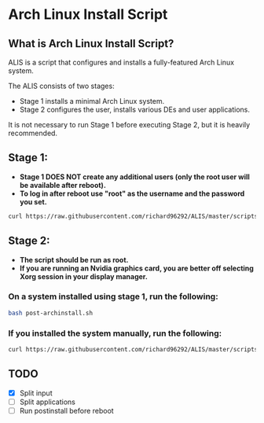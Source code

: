 # Arch Linux Install Script

## What is Arch Linux Install Script?

ALIS is a script that configures and installs a fully-featured Arch Linux system.

The ALIS consists of two stages:

- Stage 1 installs a minimal Arch Linux system.
- Stage 2 configures the user, installs various DEs and user applications.

It is not necessary to run Stage 1 before executing Stage 2, but it is heavily recommended.

## Stage 1:

- **Stage 1 DOES NOT create any additional users (only the root user will be available after reboot).**
- **To log in after reboot use "root" as the username and the password you set.**

```bash
curl https://raw.githubusercontent.com/richard96292/ALIS/master/scripts/1-archinstall.sh | bash
```

## Stage 2:

- **The script should be run as root.**
- **If you are running an Nvidia graphics card, you are better off selecting Xorg session in your display manager.**

### On a system installed using stage 1, run the following:

```bash
bash post-archinstall.sh
```

### If you installed the system manually, run the following:

```bash
curl https://raw.githubusercontent.com/richard96292/ALIS/master/scripts/post-archinstall.sh | bash
```

## TODO

- [x] Split input
- [ ] Split applications
- [ ] Run postinstall before reboot
